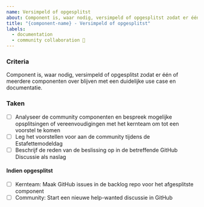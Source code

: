 ```yaml
---
name: Versimpeld of opgesplitst
about: Component is, waar nodig, versimpeld of opgesplitst zodat er één of meerdere componenten over blijven met een duidelijke use case en documentatie.
title: "{component-name} - Versimpeld of opgesplitst"
labels:
  - documentation
  - community collaboration 🤝
---
```


### Criteria

Component is, waar nodig, versimpeld of opgesplitst zodat er één of meerdere componenten over blijven met een duidelijke use case en documentatie.

### Taken

- [ ] Analyseer de community componenten en bespreek mogelijke opsplitsingen of vereenvoudigingen met het kernteam om tot een voorstel te komen
- [ ] Leg het voorstellen voor aan de community tijdens de Estafettemodeldag
- [ ] Beschrijf de reden van de beslissing op in de betreffende GitHub Discussie als naslag

#### Indien opgesplitst

- [ ] Kernteam: Maak GitHub issues in de backlog repo voor het afgesplitste component
- [ ] Community: Start een nieuwe help-wanted discussie in GitHub
